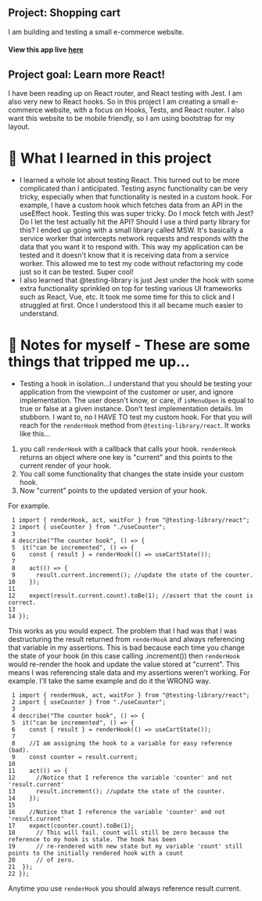 ## Project: Shopping cart
I am building and testing a small e-commerce website.

#### View this app live [here](https://bshowen.github.io/project-shopping-cart/)
## Project goal: Learn more React!
I have been reading up on React router, and React testing with Jest. I am also very new to React hooks. So in this project I am creating a small e-commerce website, with a focus on Hooks, Tests, and React router. I also want this website to be mobile friendly, so I am using bootstrap for my layout.  

# 🧠 What I learned in this project
- I learned a whole lot about testing React. This turned out to be more complicated than I anticipated. Testing async functionality can be very tricky, especially when that functionality is nested in a custom hook. For example, I have a custom hook which fetches data from an API in the useEffect hook. Testing this was super tricky. Do I mock fetch with Jest? Do I let the test actually hit the API? Should I use a third party library for this? I ended up going with a small library called MSW. It's basically a service worker that intercepts network requests and responds with the data that you want it to respond with. This way my application can be tested and it doesn't know that it is receiving data from a service worker. This allowed me to test my code without refactoring my code just so it can be tested. Super cool!
- I also learned that @testing-library is just Jest under the hook with some extra functionality sprinkled on top for testing various UI frameworks such as React, Vue, etc. It took me some time for this to click and I struggled at first. Once I understood this it all became much easier to understand. 

# 📝 Notes for myself - These are some things that tripped me up...

- Testing a hook in isolation...I understand that you should be testing your application from the viewpoint of the customer or user, and ignore implementation. The user doesn't know, or care, if `isMenuOpen` is equal to true or false at a given instance. Don't test implementation details. Im stubborn. I want to, no I HAVE TO test my custom hook. For that you will reach for the `renderHook` method from `@testing-library/react`. It works like this...

1) you call `renderHook` with a callback that calls your hook. `renderHook` returns an object where one key is "current" and this points to the current render of your hook. 
2) You call some functionality that changes the state inside your custom hook. 
3) Now "current" points to the updated version of your hook. 

For example. 

```
 1 import { renderHook, act, waitFor } from "@testing-library/react";
 2 import { useCounter } from "./useCounter";
 3
 4 describe("The counter hook", () => {
 5  it("can be incremented", () => {
 6    const { result } = renderHook(() => useCartState());
 7
 8    act(() => {
 9      result.current.increment(); //update the state of the counter.
10    });
11 
12    expect(result.current.count).toBe(1); //assert that the count is correct. 
13
14 });
```

This works as you would expect. The problem that I had was that I was destructuring the result returned from `renderHook` and always referencing that variable in my assertions. This is bad because each time you change the state of your hook (in this case calling .increment()) then `renderHook` would re-render the hook and update the value stored at "current". This means I was referencing stale data and my assertions weren't working. For example. I'll take the same example and do it the WRONG way. 

```
 1 import { renderHook, act, waitFor } from "@testing-library/react";
 2 import { useCounter } from "./useCounter";
 3
 4 describe("The counter hook", () => {
 5  it("can be incremented", () => {
 6    const { result } = renderHook(() => useCartState());
 7
 8    //I am assigning the hook to a variable for easy reference (bad). 
 9    const counter = result.current;
10
11    act(() => {
12      //Notice that I reference the variable 'counter' and not 'result.current'
13      result.increment(); //update the state of the counter.
14    });
15
16    //Notice that I reference the variable 'counter' and not 'result.current'
17    expect(counter.count).toBe(1); 
18      // This will fail. count will still be zero because the reference to my hook is stale. The hook has been
19      // re-rendered with new state but my variable 'count' still points to the initially rendered hook with a count 
20      // of zero. 
21  });
22 });
```

Anytime you use `renderHook` you should always reference result.current. 